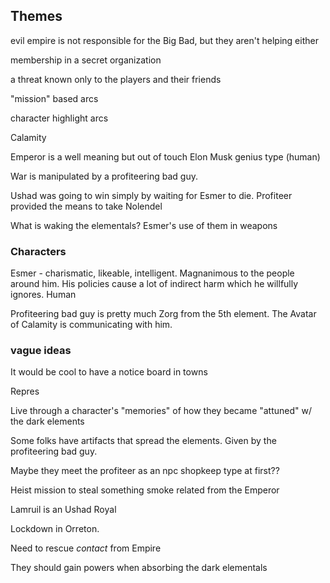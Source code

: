 ## Themes

evil empire is not responsible for the Big Bad, but they aren't helping either

membership in a secret organization

a threat known only to the players and their friends

"mission" based arcs

character highlight arcs

Calamity

Emperor is a well meaning but out of touch Elon Musk genius type (human)

War is manipulated by a profiteering bad guy.

Ushad was going to win simply by waiting for Esmer to die. Profiteer provided the means to take Nolendel

What is waking the elementals? Esmer's use of them in weapons

### Characters

Esmer - charismatic, likeable, intelligent. Magnanimous to the people around him. His policies cause a lot of indirect harm which he willfully ignores. Human

Profiteering bad guy is pretty much Zorg from the 5th element. The Avatar of Calamity is communicating with him.

### vague ideas

It would be cool to have a notice board in towns

Repres

Live through a character's "memories" of how they became "attuned" w/ the dark elements

Some folks have artifacts that spread the elements. Given by the profiteering bad guy.

Maybe they meet the profiteer as an npc shopkeep type at first??

Heist mission to steal something smoke related from the Emperor

Lamruil is an Ushad Royal

Lockdown in Orreton.

Need to rescue *contact* from Empire

They should gain powers when absorbing the dark elementals